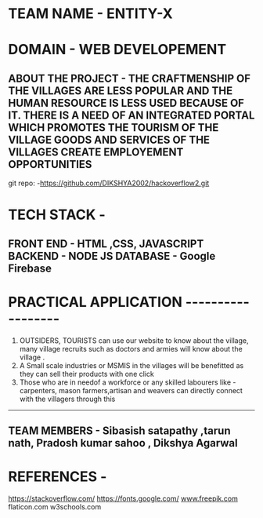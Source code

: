 # TEAM NAME - ENTITY-X
# DOMAIN - WEB DEVELOPEMENT

ABOUT THE PROJECT - 
THE CRAFTMENSHIP OF THE VILLAGES ARE LESS POPULAR AND THE HUMAN RESOURCE IS LESS USED BECAUSE OF IT. THERE IS A NEED OF AN INTEGRATED PORTAL WHICH PROMOTES
THE TOURISM  OF THE VILLAGE 
GOODS AND SERVICES OF THE VILLAGES
CREATE EMPLOYEMENT OPPORTUNITIES 
----------------------------------------------------------------------------------
git repo: -https://github.com/DIKSHYA2002/hackoverflow2.git
# TECH STACK - 
FRONT END - HTML ,CSS, JAVASCRIPT 
BACKEND - NODE JS 
DATABASE - Google Firebase
----------------------------------------------------------------------------------
# PRACTICAL APPLICATION ------------------
1.  OUTSIDERS, TOURISTS can use our website to know about the village, many village recruits such as doctors and armies will know about the village .
2. A Small scale industries or MSMIS  in the villages will be benefitted as they can sell their products with one click 
3. Those who are in needof a workforce or any skilled labourers like - carpenters, mason farmers,artisan and weavers can directly connect with the villagers through this
--------------------------------------------------------------------------------------------------

TEAM MEMBERS - Sibasish satapathy   ,tarun nath,  Pradosh kumar sahoo ,  Dikshya Agarwal
---------------------------------------------------------
# REFERENCES - 
https://stackoverflow.com/
https://fonts.google.com/
www.freepik.com
flaticon.com
w3schools.com






